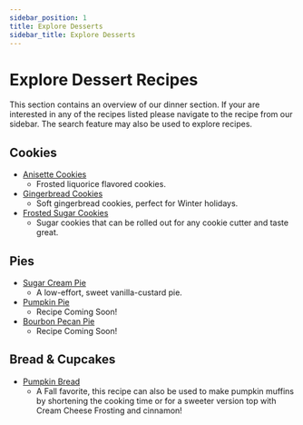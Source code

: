 ```yaml
---
sidebar_position: 1
title: Explore Desserts
sidebar_title: Explore Desserts
---
```


# Explore Dessert Recipes
This section contains an overview of our dinner section. If your are interested in any of the recipes listed please navigate to the recipe from our sidebar. The search feature may also be used to explore recipes.

## Cookies
- [Anisette Cookies](https://betty-cracker-recipes.github.io/BC-Recipes/dessert-bar/anisette-cookies/)
    - Frosted liquorice flavored cookies.
- [Gingerbread Cookies]('https://betty-cracker-recipes.github.io/BC-Recipes/dessert-bar/gingerbread-cookies/)
    - Soft gingerbread cookies, perfect for Winter holidays.
- [Frosted Sugar Cookies](https://betty-cracker-recipes.github.io/BC-Recipes/dessert-bar/sugar-cookies/)
    - Sugar cookies that can be rolled out for any cookie cutter and taste great.
  
## Pies
- [Sugar Cream Pie](https://betty-cracker-recipes.github.io/BC-Recipes/dessert-bar/sugar-cream-pie/)
    - A low-effort, sweet vanilla-custard pie.
- [Pumpkin Pie](https://betty-cracker-recipes.github.io/BC-Recipes/dessert-bar/pumpkin-pie/)
    - Recipe Coming Soon!
- [Bourbon Pecan Pie](https://betty-cracker-recipes.github.io/BC-Recipes/dessert-bar/bourbon-pecan-pie/)
    - Recipe Coming Soon!

## Bread & Cupcakes
- [Pumpkin Bread](https://betty-cracker-recipes.github.io/BC-Recipes/dessert-bar/pumpkin-bread/)
    - A Fall favorite, this recipe can also be used to make pumpkin muffins by shortening the cooking time or for a sweeter version top with Cream Cheese Frosting and cinnamon!
